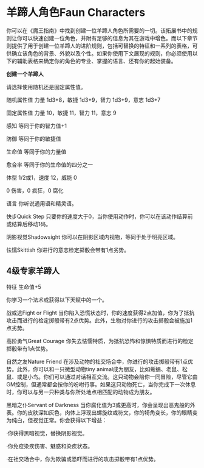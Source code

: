 # 羊蹄人角色Faun Characters

你可以在《魔王指南》中找到创建一位羊蹄人角色所需要的一切。该拓展书中的规则让你可以快速创建一位角色，并附有足够的信息为其在游戏中增色。而以下章节则提供了用于创建一位羊蹄人的进阶规则，包括可替换的特征和一系列的表格，可供确立该角色的背景、外貌以及个性。如果你使用下文展现的规则，你必须使用以下的辅助表格来确定你的角色的专业、掌握的语言、还有你的起始装备。

**创建一个羊蹄人**

请选择使用随机还是固定属性值。

随机属性值 力量 1d3+8，敏捷 1d3+9，智力 1d3+9，意志 1d3+7

固定属性值 力量 10，敏捷 11，智力 11，意志 9

感知 等同于你的智力值+1

防御 等同于你的敏捷值

生命值 等同于你的力量值

愈合率 等同于你的生命值的四分之一

体型 1/2或1，速度 12，威能 0

0 伤害，0 疯狂，0 腐化

语言 你听说通用语和精灵语。

快步Quick Step
只要你的速度大于0，当你使用动作时，你可以在该动作结算前或结算后移动1码。

阴影视觉Shadowsight 你可以在阴影区域内视物，等同于处于明亮区域。

怯懦Skittish 你进行的意志检定掷骰会带有1点劣势。

## 4级专家羊蹄人

特征 生命值+5

你学习一个法术或获得以下天赋中的一个。

战或逃Fight or Flight
当你陷入恐慌状态时，你的速度获得2点加值，你为了抵抗攻击而进行的检定掷骰带有2点优势。此外，生物对你进行的攻击掷骰会被施加1点劣势。

高阶勇气Great Courage
你失去怯懦特质，为抵抗恐怖和惊惧特质而进行的检定掷骰带有1点优势。

自然之友Nature Friend
在涉及动物的社交场合中，你进行的攻击掷骰带有1点优势。此外，你可以和一只微型动物tiny
animal成为朋友，比如蜥蜴、老鼠、松鼠、或是小鸟。你们可以通过对话相互交流。这只动物会陪你一同冒险，尽管它由GM控制，但通常都会按你的吩咐行事。如果这只动物死亡，当你完成下一次休息时，你可以与另一只种类与你所处地点相匹配的动物成为朋友。

黑暗之仆Servant of Darkness
当你腐化值为3或更高时，你会呈现出恶鬼般的外表。你的皮肤深如灰色，肉体上浮现出螺旋纹或符文，你的犄角变长，你的眼睛变为纯白，但视觉正常。你会获得以下增益：

·你获得黑暗视觉，替换阴影视觉。

·你免疫染疾伤害、魅惑和染疾状态。

·在社交场合中，你为欺骗或恐吓而进行的攻击掷骰带有1点优势。
